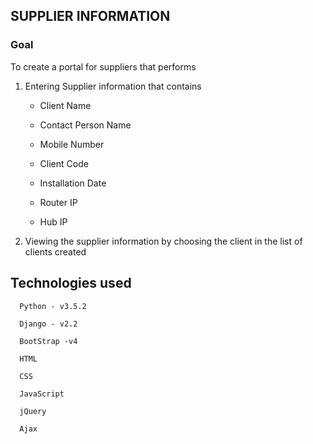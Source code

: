 ## SUPPLIER INFORMATION

### Goal

To create a portal for suppliers that performs 
  
1. Entering Supplier information that contains

    * Client Name
    
    * Contact Person Name
    
    * Mobile Number
    
    * Client Code
    
    * Installation Date
    
    * Router IP
    
    * Hub IP
    
2. Viewing the supplier information by choosing the client in the list of clients created

## Technologies used

      Python - v3.5.2
      
      Django - v2.2
      
      BootStrap -v4
      
      HTML 
      
      CSS
      
      JavaScript
      
      jQuery
      
      Ajax
